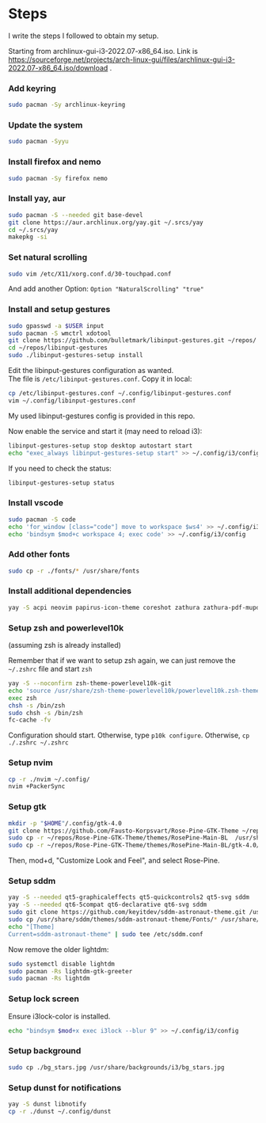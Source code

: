 # Steps

I write the steps I followed to obtain my setup.

Starting from archlinux-gui-i3-2022.07-x86_64.iso. Link is https://sourceforge.net/projects/arch-linux-gui/files/archlinux-gui-i3-2022.07-x86_64.iso/download .

### Add keyring
```sh
sudo pacman -Sy archlinux-keyring
```


### Update the system
```sh
sudo pacman -Syyu
```

### Install firefox and nemo
```sh
sudo pacman -Sy firefox nemo
```

### Install yay, aur
```sh
sudo pacman -S --needed git base-devel
git clone https://aur.archlinux.org/yay.git ~/.srcs/yay
cd ~/.srcs/yay
makepkg -si
```

### Set natural scrolling
```sh
sudo vim /etc/X11/xorg.conf.d/30-touchpad.conf
```
And add another Option: `Option "NaturalScrolling" "true"`

### Install and setup gestures
```sh
sudo gpasswd -a $USER input
sudo pacman -S wmctrl xdotool
git clone https://github.com/bulletmark/libinput-gestures.git ~/repos/
cd ~/repos/libinput-gestures
sudo ./libinput-gestures-setup install
```

Edit the libinput-gestures configuration as wanted.  
The file is `/etc/libinput-gestures.conf`. Copy it in local:

```sh
cp /etc/libinput-gestures.conf ~/.config/libinput-gestures.conf
vim ~/.config/libinput-gestures.conf
```

My used libinput-gestures config is provided in this repo.

Now enable the service and start it (may need to reload i3):
```sh
libinput-gestures-setup stop desktop autostart start
echo "exec_always libinput-gestures-setup start" >> ~/.config/i3/config
```

If you need to check the status:
```sh
libinput-gestures-setup status
```

### Install vscode
```sh
sudo pacman -S code
echo 'for_window [class="code"] move to workspace $ws4' >> ~/.config/i3/config
echo 'bindsym $mod+c workspace 4; exec code' >> ~/.config/i3/config
```

### Add other fonts
```sh
sudo cp -r ./fonts/* /usr/share/fonts
```

### Install additional dependencies
```sh
yay -S acpi neovim papirus-icon-theme coreshot zathura zathura-pdf-mupdf
```

### Setup zsh and powerlevel10k

(assuming zsh is already installed)  

Remember that if we want to setup zsh again, we can just remove the `~/.zshrc` file and start `zsh`

```sh
yay -S --noconfirm zsh-theme-powerlevel10k-git
echo 'source /usr/share/zsh-theme-powerlevel10k/powerlevel10k.zsh-theme' >>~/.zshrc
exec zsh
chsh -s /bin/zsh
sudo chsh -s /bin/zsh
fc-cache -fv
```

Configuration should start. Otherwise, type `p10k configure`. Otherwise, `cp ./.zshrc ~/.zshrc`

### Setup nvim
```sh
cp -r ./nvim ~/.config/
nvim +PackerSync
```

### Setup gtk
```sh
mkdir -p "$HOME"/.config/gtk-4.0
git clone https://github.com/Fausto-Korpsvart/Rose-Pine-GTK-Theme ~/repos/Rose-Pine-GTK-Theme
sudo cp -r ~/repos/Rose-Pine-GTK-Theme/themes/RosePine-Main-BL  /usr/share/themes/RosePine-Main
sudo cp -r ~/repos/Rose-Pine-GTK-Theme/themes/RosePine-Main-BL/gtk-4.0/* "$HOME"/.config/gtk-4.0
```

Then, mod+d, "Customize Look and Feel", and select Rose-Pine.

### Setup sddm
```sh
yay -S --needed qt5-graphicaleffects qt5-quickcontrols2 qt5-svg sddm
yay -S --needed qt6-5compat qt6-declarative qt6-svg sddm
sudo git clone https://github.com/keyitdev/sddm-astronaut-theme.git /usr/share/sddm/themes/sddm-astronaut-theme
sudo cp /usr/share/sddm/themes/sddm-astronaut-theme/Fonts/* /usr/share/fonts/
echo "[Theme]
Current=sddm-astronaut-theme" | sudo tee /etc/sddm.conf
```

Now remove the older lightdm:
```sh
sudo systemctl disable lightdm
sudo pacman -Rs lightdm-gtk-greeter
sudo pacman -Rs lightdm
```

### Setup lock screen
Ensure i3lock-color is installed.
```sh
echo "bindsym $mod+x exec i3lock --blur 9" >> ~/.config/i3/config
```

### Setup background
```sh
sudo cp ./bg_stars.jpg /usr/share/backgrounds/i3/bg_stars.jpg
```

### Setup dunst for notifications
```sh
yay -S dunst libnotify
cp -r ./dunst ~/.config/dunst
```
